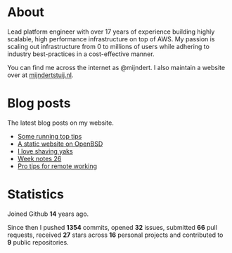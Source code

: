 # About

Lead platform engineer with over 17 years of experience building highly scalable, high performance infrastructure on top of AWS. My passion is scaling out infrastructure from 0 to millions of users while adhering to industry best-practices in a cost-effective manner.

You can find me across the internet as @mijndert. I also maintain a website over at [mijndertstuij.nl](https://mijndertstuij.nl/).

# Blog posts

The latest blog posts on my website.

<!-- BLOGPOSTS:START -->
- [Some running top tips](https://mijndertstuij.nl/posts/some-running-top-tips/)
- [A static website on OpenBSD](https://mijndertstuij.nl/posts/static-website-on-openbsd/)
- [I love shaving yaks](https://mijndertstuij.nl/posts/i-love-shaving-yaks/)
- [Week notes 26](https://mijndertstuij.nl/weeknotes/week-notes-26/)
- [Pro tips for remote working](https://mijndertstuij.nl/posts/remote-working-protips/)
<!-- BLOGPOSTS:END -->

# Statistics

Joined Github **14** years ago.

Since then I pushed **1354** commits, opened **32** issues, submitted **66** pull requests, received **27** stars across **16** personal projects and contributed to **9** public repositories.
